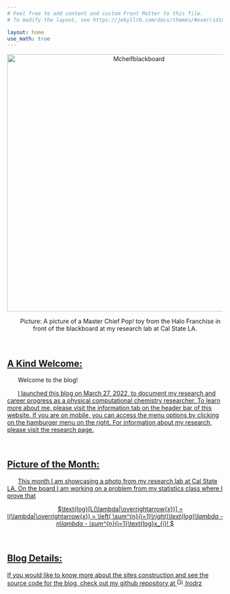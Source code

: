 ```yaml
---
# Feel free to add content and custom Front Matter to this file.
# To modify the layout, see https://jekyllrb.com/docs/themes/#overriding-theme-defaults

layout: home
use_math: true
---
```


<style type="text/css" media="screen">
  .container {
    margin: 10px auto;
    text-align: center;
  }
  p { text-indent: 25px; }
  noind {
    text-indent: 0;
  }
</style>
<!-- Legend:           -->
<!-- noind = no indent -->


<div class="container">
<img src="https://i.ibb.co/cC8qBxk/IMG-9701.jpg" alt="Mcheifblackboard" title="MasterCheifBlackboard" width=600>

<p>Picture: A picture of a Master Chief Pop! toy from the Halo Franchise in front of the blackboard at my research lab at Cal State LA. </p></div>
<!-- must put the p and div at the end of the sentence here -->

<br>

<h2><u>A Kind Welcome: </u></h2>

Welcome to the blog! <u>

I launched this blog on March 27, 2022, to document my research and career progress as a physical computational chemistry researcher. To learn more about me, please visit the information tab on the header bar of this website. If you are on mobile, you can access the menu options by clicking on the hamburger menu on the right. For information about my research, please visit the research page.

<br>

<h2><u>Picture of the Month: </u></h2>
<!-- picture paragraph -->
<p>

This month I am showcasing a photo from my research lab at Cal State LA. On the board I am working on a problem from my statistics class where I prove that 

<div class="container">

$\text{log}[L(\lambda|\overrightarrow{x})] = l(\lambda|\overrightarrow{x}) = \left( \sum^{n}_{i=1}\right)\text{log}\lambda - n\lambda - \sum^{n}_{i=1}\text{log}x_{i}! $

</div>

</p>
<!-- end picture paragraph -->

<br>

<h2><u>Blog Details:</u></h2>
<!-- no ind is defined above, its for indentation -->
<noind> 
If you would like to know more about the sites construction and see the source code for the blog, check out my github repository at <a href="https://github.com/lrodrz">
    <img alt="GitHub logo" src="https://github.githubassets.com/images/modules/logos_page/GitHub-Mark.png" width="16" height="16" />
    lrodrz
</a>
</noind>
<br>





